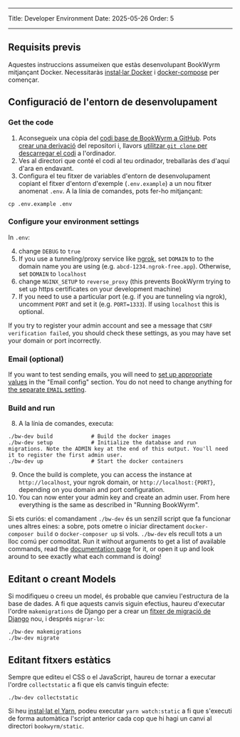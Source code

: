 - - -
Title: Developer Environment Date: 2025-05-26 Order: 5
- - -

## Requisits previs

Aquestes instruccions assumeixen que estàs desenvolupant BookWyrm mitjançant Docker. Necessitaràs [instal·lar Docker](https://docs.docker.com/engine/install/) i [docker-compose](https://docs.docker.com/compose/install/) per començar.

## Configuració de l'entorn de desenvolupament

### Get the code

1. Aconsegueix una còpia del [codi base de BookWyrm a GitHub](https://github.com/bookwyrm-social/bookwyrm). Pots [crear una derivació](https://docs.github.com/en/get-started/quickstart/fork-a-repo) del repositori i, llavors [utilitzar `git clone` per descarregar el codi](https://docs.github.com/en/github/creating-cloning-and-archiving-repositories/cloning-a-repository-from-github/cloning-a-repository) a l'ordinador.
2. Ves al directori que conté el codi al teu ordinador, treballaràs des d'aquí d'ara en endavant.
3. Configura el teu fitxer de variables d'entorn de desenvolupament copiant el fitxer d'entorn d'exemple (`.env.example`) a un nou fitxer anomenat `.env`. A la línia de comandes, pots fer-ho mitjançant:
``` { .sh }
cp .env.example .env
```

### Configure your environment settings

In `.env`:

4. change `DEBUG` to `true`
5. If you use a tunneling/proxy service like [ngrok](https://ngrok.com), set `DOMAIN` to to the domain name you are using (e.g. `abcd-1234.ngrok-free.app`). Otherwise, set `DOMAIN` to `localhost`
6. change `NGINX_SETUP` to `reverse_proxy` (this prevents BookWyrm trying to set up https certificates on your development machine)
7. If you need to use a particular port (e.g. if you are tunneling via ngrok), uncomment `PORT` and set it (e.g. `PORT=1333`). If using `localhost` this is optional.

If you try to register your admin account and see a message that `CSRF verification failed`, you should check these settings, as you may have set your domain or port incorrectly.

### Email (optional)

If you want to test sending emails, you will need to [set up appropriate values](/environment.html#email-configuration) in the "Email config" section. You do not need to change anything for [the separate `EMAIL` setting](/environment.html#email).

### Build and run

8. A la línia de comandes, executa:

``` { .sh }
./bw-dev build            # Build the docker images
./bw-dev setup            # Initialize the database and run migrations. Note the ADMIN key at the end of this output. You'll need it to register the first admin user.
./bw-dev up               # Start the docker containers
```

9. Once the build is complete, you can access the instance at `http://localhost`, your ngrok domain, or `http://localhost:{PORT}`, depending on you domain and port configuration.
10. You can now enter your admin key and create an admin user. From here everything is the same as described in "Running BookWyrm".

Si ets curiós: el comandament `./bw-dev` és un senzill script que fa funcionar unes altres eines: a sobre, pots ometre o iniciar directament `docker-composer build` o `docker-composer up` si vols. `./bw-dev` els recull tots a un lloc comú per comoditat. Run it without arguments to get a list of available commands, read the [documentation page](/cli.html) for it, or open it up and look around to see exactly what each command is doing!

## Editant o creant Models

Si modifiqueu o creeu un model, és probable que canvieu l'estructura de la base de dades. A fi que aquests canvis siguin efectius, haureu d'executar l'ordre `makemigrations` de Django per a crear un [fitxer de migració de Django](https://docs.djangoproject.com/en/3.2/topics/migrations) nou, i després `migrar-lo`:

``` { .sh }
./bw-dev makemigrations
./bw-dev migrate
```

## Editant fitxers estàtics
Sempre que editeu el CSS o el JavaScript, haureu de tornar a executar l'ordre `collectstatic` a fi que els canvis tinguin efecte:
``` { .sh }
./bw-dev collectstatic
```

Si heu [instal·lat el Yarn](https://yarnpkg.com/getting-started/install), podeu executar `yarn watch:static` a fi que s'executi de forma automàtica l'script anterior cada cop que hi hagi un canvi al directori `bookwyrm/static`.
